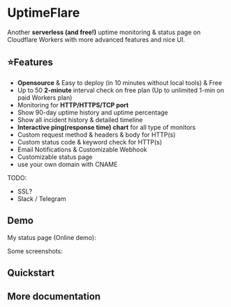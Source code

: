 # UptimeFlare
Another **serverless (and free!)** uptime monitoring & status page on Cloudflare Workers with more advanced features and nice UI.

## ⭐Features

- **Opensource** & Easy to deploy (in 10 minutes without local tools) & Free
- Up to 50 **2-minute** interval check on free plan (Up to unlimited 1-min on paid Workers plan)
- Monitoring for **HTTP/HTTPS/TCP port**
- Show 90-day uptime history and uptime percentage
- Show all incident history & detailed timeline
- **Interactive ping(response time) chart** for all type of monitors
- Custom request method & headers & body for HTTP(s)
- Custom status code & keyword check for HTTP(s)
- Email Notifications & Customizable Webhook 
- Customizable status page
- use your own domain with CNAME

TODO:
- SSL?
- Slack / Telegram

## Demo
My status page (Online demo): 

Some screenshots: 

## Quickstart


## More documentation


